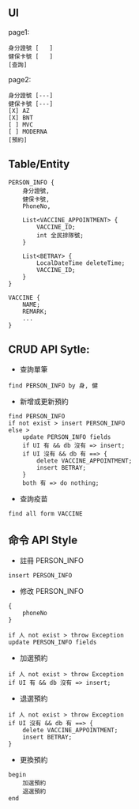 ## UI

page1:

```
身分證號 [   ]
健保卡號 [   ]
[查詢]
```

page2:

```
身分證號 [---]
健保卡號 [---]
[X] AZ
[X] BNT
[ ] MVC
[ ] MODERNA
[預約]
```

## Table/Entity

```
PERSON_INFO {
	身分證號,
	健保卡號,
	PhoneNo,

	List<VACCINE_APPOINTMENT> {
		VACCINE_ID;
		int 全民排隊號;
	}

	List<BETRAY> {
		LocalDateTime deleteTime;
		VACCINE_ID;
	}
}

VACCINE {
	NAME;
	REMARK;
	...
}
```

## CRUD API Sytle:

- 查詢單筆

```
find PERSON_INFO by 身, 健
```

- 新增或更新預約

```
find PERSON_INFO
if not exist > insert PERSON_INFO
else > 
	update PERSON_INFO fields
	if UI 有 && db 沒有 => insert;
	if UI 沒有 && db 有 ==> {
		delete VACCINE_APPOINTMENT;
		insert BETRAY;
	}
	both 有 => do nothing;
```

- 查詢疫苗

```
find all form VACCINE
```

## 命令 API Style

- 註冊 PERSON_INFO

```
insert PERSON_INFO
```

- 修改 PERSON_INFO

```
{
	phoneNo
}

if 人 not exist > throw Exception
update PERSON_INFO fields
```
- 加選預約

```
if 人 not exist > throw Exception
if UI 有 && db 沒有 => insert;
```

- 退選預約

```
if 人 not exist > throw Exception
if UI 沒有 && db 有 ==> {
	delete VACCINE_APPOINTMENT;
	insert BETRAY;
}
```

- 更換預約

```
begin
	加選預約
	退選預約
end
```

